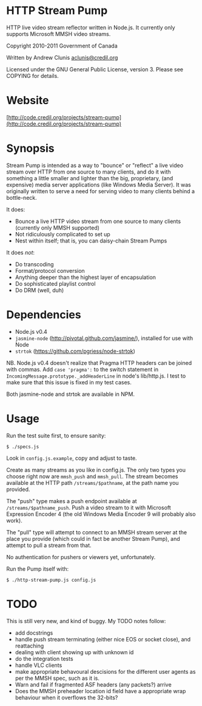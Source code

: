 HTTP Stream Pump
================

HTTP live video stream reflector written in Node.js.  It currently
only supports Microsoft MMSH video streams.

Copyright 2010-2011 Government of Canada

Written by Andrew Clunis <aclunis@credil.org>

Licensed under the GNU General Public License, version 3.  Please see
COPYING for details.

Website
=======

[http://code.credil.org/projects/stream-pump](http://code.credil.org/projects/stream-pump)

Synopsis
========

Stream Pump is intended as a way to "bounce" or "reflect" a live video
stream over HTTP from one source to many clients, and do it with
something a little smaller and lighter than the big, proprietary, (and
expensive) media server applications (like Windows Media Server).  It
was originally written to serve a need for serving video to many
clients behind a bottle-neck.

It does:

* Bounce a live HTTP video stream from one source to many clients
  (currently only MMSH supported)
* Not ridiculously complicated to set up
* Nest within itself; that is, you can daisy-chain Stream Pumps

It does *not*:

* Do transcoding
* Format/protocol conversion
* Anything deeper than the highest layer of encapsulation
* Do sophisticated playlist control
* Do DRM (well, duh)

Dependencies
============

* Node.js v0.4
* `jasmine-node` (http://pivotal.github.com/jasmine/), installed for use with
  Node
* `strtok` (https://github.com/pgriess/node-strtok)

NB. Node.js v0.4 doesn't realize that Pragma HTTP headers can be
joined with commas.  Add `case 'pragma':` to the switch statement in
`IncomingMessage.prototype._addHeaderLine` in node's lib/http.js.  I
test to make sure that this issue is fixed in my test cases.

Both jasmine-node and strtok are available in NPM.

Usage
=====

Run the test suite first, to ensure sanity:

    $ ./specs.js

Look in `config.js.example`, copy and adjust to taste.

Create as many streams as you like in config.js.  The only two types
you choose right now are `mmsh_push` and `mmsh_pull`.  The stream
becomes available at the HTTP path `/streams/$pathname`, at the path
name you provided.

The "push" type makes a push endpoint available at
`/streams/$pathname_push`.  Push a video stream to it with Microsoft
Expression Encoder 4 (the old Windows Media Encoder 9 will probably
also work).

The "pull" type will attempt to connect to an MMSH stream server at
the place you provide (which could in fact be another Stream Pump),
and attempt to pull a stream from that.

No authentication for pushers or viewers yet, unfortunately.

Run the Pump itself with:

    $ ./http-stream-pump.js config.js

TODO
====

This is still very new, and kind of buggy.  My TODO notes follow:

* add docstrings
* handle push stream terminating (either nice EOS or socket close),
  and reattaching
* dealing with client showing up with unknown id
* do the integration tests
* handle VLC clients
* make appropriate behavoural descisions for the different user agents
  as per the MMSH spec, such as it is.
* Warn and fail if fragmented ASF headers (any packets?) arrive
* Does the MMSH preheader location id field have a appropriate wrap
  behaviour when it overflows the 32-bits?
